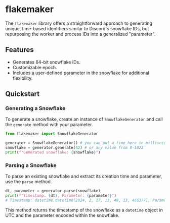 # flakemaker

The `flakemaker` library offers a straightforward approach to generating unique, time-based identifiers similar to Discord's snowflake IDs, but repurposing the worker and process IDs into a generalized "parameter".

## Features

- Generates 64-bit snowflake IDs.
- Customizable epoch.
- Includes a user-defined parameter in the snowflake for additional flexibility.

## Quickstart

### Generating a Snowflake

To generate a snowflake, create an instance of `SnowflakeGenerator` and call the `generate` method with your parameter.

```python
from flakemaker import SnowflakeGenerator

generator = SnowflakeGenerator() # you can put a time here in milliseconds since 1970
snowflake = generator.generate(42) # or any value from 0-1023
print(f"Generated snowflake: {snowflake}")
```

### Parsing a Snowflake

To parse an existing snowflake and extract its creation time and parameter, use the `parse` method.

```python
dt, parameter = generator.parse(snowflake)
print(f"Timestamp: {dt}, Parameter: {parameter}")
# Timestamp: datetime.datetime(2024, 2, 17, 13, 49, 13, 466377), Parameter: 42
```

This method returns the timestamp of the snowflake as a `datetime` object in UTC and the parameter encoded within the snowflake.
